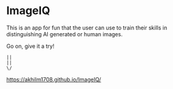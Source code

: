 # ImageIQ
This is an app for fun that the user can use to train their skills in distinguishing AI generated or human images.

Go on, give it a try!

    ||
    ||
    \/

https://akhilm1708.github.io/ImageIQ/
